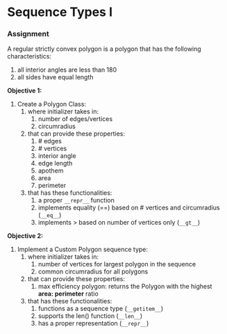 # Sequence Types I

### Assignment

A regular strictly convex polygon is a polygon that has the following characteristics:

1. all interior angles are less than 180
2. all sides have equal length

**Objective 1:**

1. Create a Polygon Class:
   1. where initializer takes in:
      1. number of edges/vertices
      2. circumradius
   2. that can provide these properties:
      1. \# edges
      2. \# vertices
      3. interior angle
      4. edge length
      5. apothem
      6. area
      7. perimeter
   3. that has these functionalities:
      1. a proper `__repr__` function
      2. implements equality (==) based on # vertices and circumradius (`__eq__`)
      3. implements > based on number of vertices only (`__gt__`)

**Objective 2:**

1. Implement a Custom Polygon sequence type:
   1. where initializer takes in:
      1. number of vertices for largest polygon in the sequence
      2. common circumradius for all polygons
   2. that can provide these properties:
      1. max efficiency polygon: returns the Polygon with the highest **area: perimeter** ratio
   3. that has these functionalities:
      1. functions as a sequence type (`__getitem__`)
      2. supports the len() function (`__len__`)
      3. has a proper representation (`__repr__`)